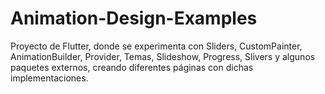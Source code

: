 # Animation-Design-Examples

Proyecto de Flutter, donde se experimenta con Sliders, CustomPainter, AnimationBuilder, Provider, Temas, Slideshow, Progress, Slivers y algunos paquetes externos, creando diferentes páginas con dichas implementaciones.

